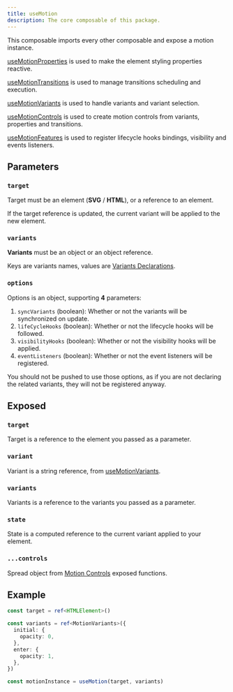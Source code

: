 ```yaml
---
title: useMotion
description: The core composable of this package.
---
```


This composable imports every other composable and expose a motion instance.

[useMotionProperties](/api/use-motion-properties) is used to make the element styling properties reactive.

[useMotionTransitions](/api/use-motion-transitions) is used to manage transitions scheduling and execution.

[useMotionVariants](/api/use-motion-variants) is used to handle variants and variant selection.

[useMotionControls](/api/use-motion-controls) is used to create motion controls from variants, properties and transitions.

[useMotionFeatures](/api/use-motion-features) is used to register lifecycle hooks bindings, visibility and events listeners.

## Parameters

### `target`

Target must be an element (**SVG** / **HTML**), or a reference to an element.

If the target reference is updated, the current variant will be applied to the new element.

### `variants`

**Variants** must be an object or an object reference.

Keys are variants names, values are [Variants Declarations](/features/variants).

### `options`

Options is an object, supporting **4** parameters:

1. `syncVariants` (boolean): Whether or not the variants will be synchronized on update.
2. `lifeCycleHooks` (boolean): Whether or not the lifecycle hooks will be followed.
3. `visibilityHooks` (boolean): Whether or not the visibility hooks will be applied.
4. `eventListeners` (boolean): Whether or not the event listeners will be registered.

You should not be pushed to use those options, as if you are not declaring the related variants, they will not be registered anyway.

## Exposed

### `target`

Target is a reference to the element you passed as a parameter.

### `variant`

Variant is a string reference, from [useMotionVariants](/api/use-motion-variants).

### `variants`

Variants is a reference to the variants you passed as a parameter.

### `state`

State is a computed reference to the current variant applied to your element.

### `...controls`

Spread object from [Motion Controls](/api/use-motion-controls) exposed functions.

## Example

```typescript
const target = ref<HTMLElement>()

const variants = ref<MotionVariants>({
  initial: {
    opacity: 0,
  },
  enter: {
    opacity: 1,
  },
})

const motionInstance = useMotion(target, variants)
```
